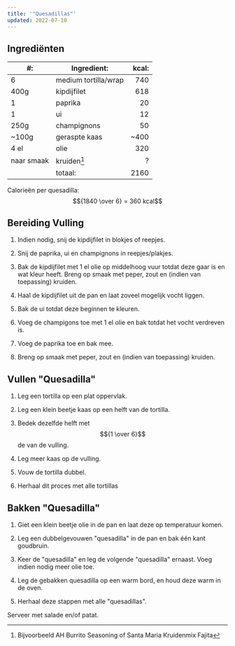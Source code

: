 ```yaml
---
title: '"Quesadillas"'
updated: 2022-07-10
---
```


## Ingrediënten

| #:         | Ingredient:          | kcal: |
| ---------- | -------------------- | ----: |
| 6          | medium tortilla/wrap |   740 |
| 400g       | kipdijfilet          |   618 |
| 1          | paprika              |    20 |
| 1          | ui                   |    12 |
| 250g       | champignons          |    50 |
| ~100g      | geraspte kaas        |  ~400 |
| 4 el       | olie                 |   320 |
| naar smaak | kruiden[^1]          |     ? |
|            | totaal:              |  2160 |

[^1]: Bijvoorbeeld AH Burrito Seasoning of Santa Maria Kruidenmix Fajita

Calorieën per quesadilla: $${1840 \over 6} = 360 kcal$$

## Bereiding Vulling

1. Indien nodig, snij de kipdijfilet in blokjes of reepjes.

1. Snij de paprika, ui en champignons in reepjes/plakjes.

1. Bak de kipdijfilet met 1 el olie op middelhoog vuur totdat deze gaar is en wat kleur heeft. Breng op smaak met peper, zout en (indien van toepassing) kruiden.

1. Haal de kipdijfilet uit de pan en laat zoveel mogelijk vocht liggen.

1. Bak de ui totdat deze beginnen te kleuren.

1. Voeg de champigons toe met 1 el olie en bak totdat het vocht verdreven is.

1. Voeg de paprika toe en bak mee.

1. Breng op smaak met peper, zout en (indien van toepassing) kruiden.

## Vullen "Quesadilla"

1. Leg een tortilla op een plat oppervlak.

1. Leg een klein beetje kaas op een helft van de tortilla.

1. Bedek dezelfde helft met $${1 \over 6}$$de van de vulling.

1. Leg meer kaas op de vulling.

1. Vouw de tortilla dubbel.

1. Herhaal dit proces met alle tortillas

## Bakken "Quesadilla"

1. Giet een klein beetje olie in de pan en laat deze op temperatuur komen.

1. Leg een dubbelgevouwen "quesadilla" in de pan en bak één kant goudbruin.

1. Keer de "quesadilla" en leg de volgende "quesadilla" ernaast. Voeg indien nodig meer olie toe.

1. Leg de gebakken quesadilla op een warm bord, en houd deze warm in de oven.

1. Herhaal deze stappen met alle "quesadillas".

Serveer met salade en/of patat.
